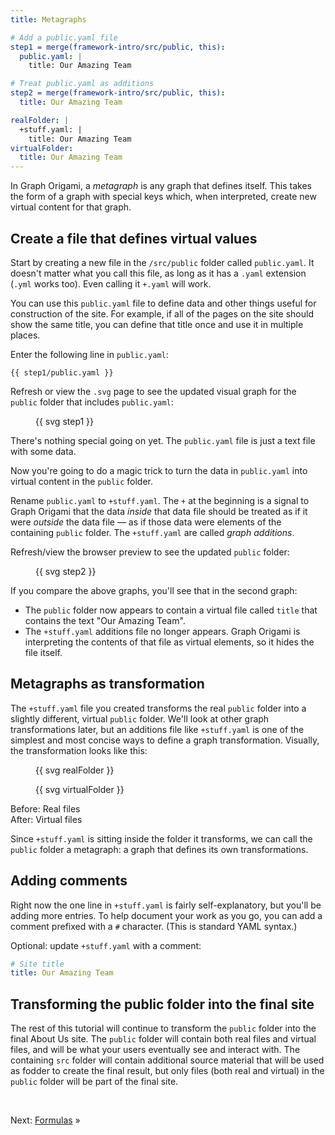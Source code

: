 ```yaml
---
title: Metagraphs

# Add a public.yaml file
step1 = merge(framework-intro/src/public, this):
  public.yaml: |
    title: Our Amazing Team

# Treat public.yaml as additions
step2 = merge(framework-intro/src/public, this):
  title: Our Amazing Team

realFolder: |
  +stuff.yaml: |
    title: Our Amazing Team
virtualFolder:
  title: Our Amazing Team
---
```


In Graph Origami, a _metagraph_ is any graph that defines itself. This takes the form of a graph with special keys which, when interpreted, create new virtual content for that graph.

## Create a file that defines virtual values

<span class="tutorialStep"></span> Start by creating a new file in the `/src/public` folder called `public.yaml`. It doesn't matter what you call this file, as long as it has a `.yaml` extension (`.yml` works too). Even calling it `+.yaml` will work.

You can use this `public.yaml` file to define data and other things useful for construction of the site. For example, if all of the pages on the site should show the same title, you can define that title once and use it in multiple places.

<span class="tutorialStep"></span> Enter the following line in `public.yaml`:

```{{'yaml'}}
{{ step1/public.yaml }}
```

<span class="tutorialStep"></span> Refresh or view the `.svg` page to see the updated visual graph for the `public` folder that includes `public.yaml`:

<figure>
{{ svg step1 }}
</figure>

There's nothing special going on yet. The `public.yaml` file is just a text file with some data.

Now you're going to do a magic trick to turn the data in `public.yaml` into virtual content in the `public` folder.

<span class="tutorialStep"></span> Rename `public.yaml` to `+stuff.yaml`. The `+` at the beginning is a signal to Graph Origami that the data _inside_ that data file should be treated as if it were _outside_ the data file — as if those data were elements of the containing `public` folder. The `+stuff.yaml` are called _graph additions_.

<span class="tutorialStep"></span> Refresh/view the browser preview to see the updated `public` folder:

<figure>
{{ svg step2 }}
</figure>

If you compare the above graphs, you'll see that in the second graph:

- The `public` folder now appears to contain a virtual file called `title` that contains the text "Our Amazing Team".
- The `+stuff.yaml` additions file no longer appears. Graph Origami is interpreting the contents of that file as virtual elements, so it hides the file itself.

## Metagraphs as transformation

The `+stuff.yaml` file you created transforms the real `public` folder into a slightly different, virtual `public` folder. We'll look at other graph transformations later, but an additions file like `+stuff.yaml` is one of the simplest and most concise ways to define a graph transformation. Visually, the transformation looks like this:

<div class="sideBySide">
  <figure>
    {{ svg realFolder }}
  </figure>
  <figure>
    {{ svg virtualFolder }}
  </figure>
  <figcaption>Before: Real files</figcaption>
  <figcaption>After: Virtual files</figcaption>
</div>

Since `+stuff.yaml` is sitting inside the folder it transforms, we can call the `public` folder a metagraph: a graph that defines its own transformations.

## Adding comments

Right now the one line in `+stuff.yaml` is fairly self-explanatory, but you'll be adding more entries. To help document your work as you go, you can add a comment prefixed with a `#` character. (This is standard YAML syntax.)

<span class="tutorialStep"></span> Optional: update `+stuff.yaml` with a comment:

```yaml
# Site title
title: Our Amazing Team
```

## Transforming the public folder into the final site

The rest of this tutorial will continue to transform the `public` folder into the final About Us site. The `public` folder will contain both real files and virtual files, and will be what your users eventually see and interact with. The containing `src` folder will contain additional source material that will be used as fodder to create the final result, but only files (both real and virtual) in the `public` folder will be part of the final site.

&nbsp;

Next: [Formulas](intro5.html) »
